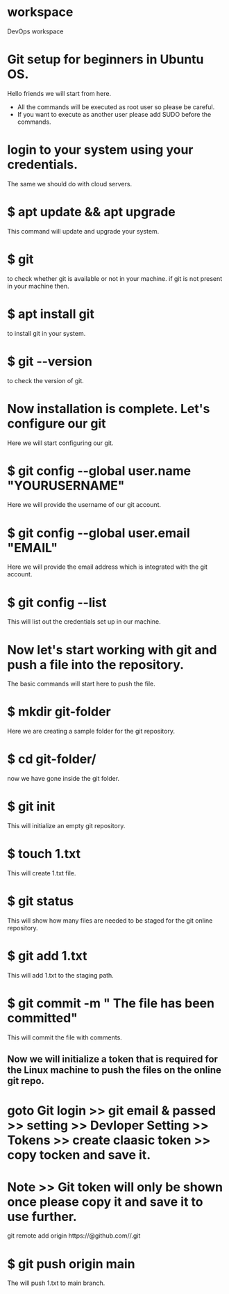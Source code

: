 # workspace
DevOps workspace
# Git setup for beginners in Ubuntu OS.
Hello friends we will start from here.

* All the commands will be executed as root user so please be careful.
* If you want to execute as another user please add SUDO before the commands. 

# login to your system using your credentials.
The same we should do with cloud servers.

# $ apt update && apt upgrade
This command will update and upgrade your system.

# $ git 
to check whether git is available or not in your machine.
if git is not present in your machine then.

# $ apt install git
to install git in your system.

# $ git --version
to check the version of git.

# Now installation is complete. Let's configure our git
Here we will start configuring our git.

# $ git config --global user.name "YOURUSERNAME"
Here we will provide the username of our git account.

# $ git config --global user.email "EMAIL"
Here we will provide the email address which is integrated with the git account.

# $ git config --list
This will list out the credentials set up in our machine.

# Now let's start working with git and push a file into the repository.
The basic commands will start here to push the file.

# $ mkdir git-folder
Here we are creating a sample folder for the git repository.

# $ cd git-folder/
now we have gone inside the git folder.

# $ git init
This will initialize an empty git repository.

# $ touch 1.txt
This will create 1.txt file.

# $ git status
This will show how many files are needed to be staged for the git online repository.

# $ git add 1.txt 
This will add 1.txt to the staging path.

# $ git commit -m " The file has been committed"
This will commit the file with comments.

## Now we will initialize a token that is required for the Linux machine to push the files on the online git repo.

# goto Git login >> git email & passed >> setting >> Devloper Setting >> Tokens >> create claasic token >> copy tocken and save it.

# Note >> Git token will only be shown once please copy it and save it to use further. 

git remote add origin https://<token>@github.com/<username>/<repo>.git

# $ git push origin main 
The will push 1.txt to main branch.











